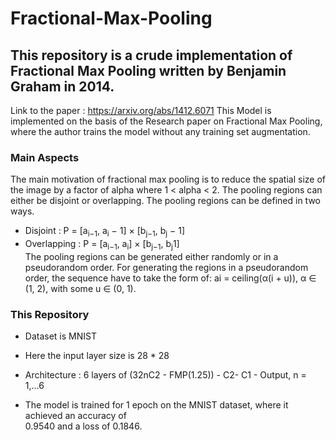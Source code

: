 # Fractional-Max-Pooling

## This repository is a crude implementation of Fractional Max Pooling written by Benjamin Graham in 2014. 
Link to the paper : https://arxiv.org/abs/1412.6071
This Model is implemented on the basis of the Research paper on Fractional Max Pooling,<br/>
where the author trains the model without any training set augmentation.<br/>

### Main Aspects
The main motivation of fractional max pooling is to reduce the spatial size of the image by 
a factor of alpha where 1 < alpha < 2. The pooling regions can either be disjoint or overlapping.
The pooling regions can be defined in two ways.
* Disjoint : P = [a<sub>i−1</sub>, a<sub>i</sub> − 1] × [b<sub>j−1</sub>, b<sub>j</sub> − 1]
* Overlapping : P = [a<sub>i−1</sub>, a<sub>i</sub>] × [b<sub>j−1</sub>, b<sub>j</sub>1]<br/>
The pooling regions can be generated either randomly or in a pseudorandom order.
For generating the regions in a pseudorandom order, the sequence have to take the form of:
                      ai = ceiling(α(i + u)), α ∈ (1, 2), with some u ∈ (0, 1).      

### This Repository
* Dataset is MNIST
* Here the input layer size is 28 * 28
* Architecture : 6 layers of (32nC2 - FMP(1.25)) - C2- C1 - Output, n = 1,...6
    
* The model is trained for 1 epoch on the MNIST dataset, where it achieved an accuracy of <br/>
    0.9540 and a loss of 0.1846.
